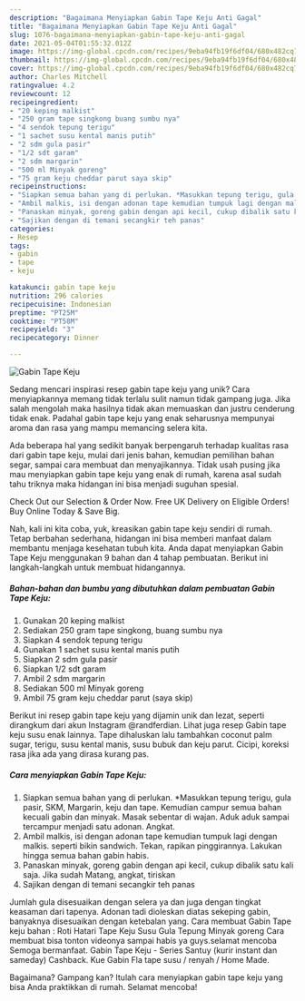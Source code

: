 ```yaml
---
description: "Bagaimana Menyiapkan Gabin Tape Keju Anti Gagal"
title: "Bagaimana Menyiapkan Gabin Tape Keju Anti Gagal"
slug: 1076-bagaimana-menyiapkan-gabin-tape-keju-anti-gagal
date: 2021-05-04T01:55:32.012Z
image: https://img-global.cpcdn.com/recipes/9eba94fb19f6df04/680x482cq70/gabin-tape-keju-foto-resep-utama.jpg
thumbnail: https://img-global.cpcdn.com/recipes/9eba94fb19f6df04/680x482cq70/gabin-tape-keju-foto-resep-utama.jpg
cover: https://img-global.cpcdn.com/recipes/9eba94fb19f6df04/680x482cq70/gabin-tape-keju-foto-resep-utama.jpg
author: Charles Mitchell
ratingvalue: 4.2
reviewcount: 12
recipeingredient:
- "20 keping malkist"
- "250 gram tape singkong buang sumbu nya"
- "4 sendok tepung terigu"
- "1 sachet susu kental manis putih"
- "2 sdm gula pasir"
- "1/2 sdt garam"
- "2 sdm margarin"
- "500 ml Minyak goreng"
- "75 gram keju cheddar parut saya skip"
recipeinstructions:
- "Siapkan semua bahan yang di perlukan. *Masukkan tepung terigu, gula pasir, SKM, Margarin, keju dan tape. Kemudian campur semua bahan kecuali gabin dan minyak. Masak sebentar di wajan. Aduk aduk sampai tercampur menjadi satu adonan. Angkat."
- "Ambil malkis, isi dengan adonan tape kemudian tumpuk lagi dengan malkis. seperti bikin sandwich. Tekan, rapikan pinggirannya. Lakukan hingga semua bahan gabin habis."
- "Panaskan minyak, goreng gabin dengan api kecil, cukup dibalik satu kali saja. Jika sudah Matang, angkat, tiriskan"
- "Sajikan dengan di temani secangkir teh panas"
categories:
- Resep
tags:
- gabin
- tape
- keju

katakunci: gabin tape keju 
nutrition: 296 calories
recipecuisine: Indonesian
preptime: "PT25M"
cooktime: "PT58M"
recipeyield: "3"
recipecategory: Dinner

---
```



![Gabin Tape Keju](https://img-global.cpcdn.com/recipes/9eba94fb19f6df04/680x482cq70/gabin-tape-keju-foto-resep-utama.jpg)

Sedang mencari inspirasi resep gabin tape keju yang unik? Cara menyiapkannya memang tidak terlalu sulit namun tidak gampang juga. Jika salah mengolah maka hasilnya tidak akan memuaskan dan justru cenderung tidak enak. Padahal gabin tape keju yang enak seharusnya mempunyai aroma dan rasa yang mampu memancing selera kita.

Ada beberapa hal yang sedikit banyak berpengaruh terhadap kualitas rasa dari gabin tape keju, mulai dari jenis bahan, kemudian pemilihan bahan segar, sampai cara membuat dan menyajikannya. Tidak usah pusing jika mau menyiapkan gabin tape keju yang enak di rumah, karena asal sudah tahu triknya maka hidangan ini bisa menjadi suguhan spesial.

Check Out our Selection &amp; Order Now. Free UK Delivery on Eligible Orders! Buy Online Today &amp; Save Big.


Nah, kali ini kita coba, yuk, kreasikan gabin tape keju sendiri di rumah. Tetap berbahan sederhana, hidangan ini bisa memberi manfaat dalam membantu menjaga kesehatan tubuh kita. Anda dapat menyiapkan Gabin Tape Keju menggunakan 9 bahan dan 4 tahap pembuatan. Berikut ini langkah-langkah untuk membuat hidangannya.

<!--inarticleads1-->

##### Bahan-bahan dan bumbu yang dibutuhkan dalam pembuatan Gabin Tape Keju:

1. Gunakan 20 keping malkist
1. Sediakan 250 gram tape singkong, buang sumbu nya
1. Siapkan 4 sendok tepung terigu
1. Gunakan 1 sachet susu kental manis putih
1. Siapkan 2 sdm gula pasir
1. Siapkan 1/2 sdt garam
1. Ambil 2 sdm margarin
1. Sediakan 500 ml Minyak goreng
1. Ambil 75 gram keju cheddar parut (saya skip)


Berikut ini resep gabin tape keju yang dijamin unik dan lezat, seperti dirangkum dari akun Instagram @randferdian. Lihat juga resep Gabin tape keju susu enak lainnya. Tape dihaluskan lalu tambahkan coconut palm sugar, terigu, susu kental manis, susu bubuk dan keju parut. Cicipi, koreksi rasa jika ada yang dirasa kurang pas. 

<!--inarticleads2-->

##### Cara menyiapkan Gabin Tape Keju:

1. Siapkan semua bahan yang di perlukan. *Masukkan tepung terigu, gula pasir, SKM, Margarin, keju dan tape. Kemudian campur semua bahan kecuali gabin dan minyak. Masak sebentar di wajan. Aduk aduk sampai tercampur menjadi satu adonan. Angkat.
1. Ambil malkis, isi dengan adonan tape kemudian tumpuk lagi dengan malkis. seperti bikin sandwich. Tekan, rapikan pinggirannya. Lakukan hingga semua bahan gabin habis.
1. Panaskan minyak, goreng gabin dengan api kecil, cukup dibalik satu kali saja. Jika sudah Matang, angkat, tiriskan
1. Sajikan dengan di temani secangkir teh panas


Jumlah gula disesuaikan dengan selera ya dan juga dengan tingkat keasaman dari tapenya. Adonan tadi dioleskan diatas sekeping gabin, banyaknya disesuaikan dengan ketebalan yang. Cara membuat Gabin Tape keju bahan : Roti Hatari Tape Keju Susu Gula Tepung Minyak goreng Cara membuat bisa tonton videonya sampai habis ya guys.selamat mencoba Semoga bermanfaat. Gabin Tape Keju - Series Santuy (kurir instant dan sameday) Cashback. Kue Gabin Fla tape susu / renyah / Home Made. 

Bagaimana? Gampang kan? Itulah cara menyiapkan gabin tape keju yang bisa Anda praktikkan di rumah. Selamat mencoba!
